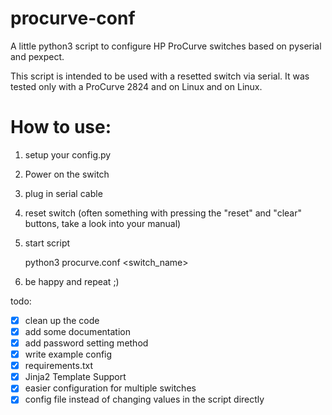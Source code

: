 # procurve-conf
A little python3 script to configure HP ProCurve switches based on pyserial and pexpect.

This script is intended to be used with a resetted switch via serial.
It was tested only with a ProCurve 2824 and on Linux and on Linux.

# How to use:
1. setup your config.py
2. Power on the switch
3. plug in serial cable
4. reset switch (often something with pressing the "reset" and "clear" buttons,
take a look into your manual)
5. start script

    python3 procurve.conf <switch_name>

6. be happy and repeat ;)

todo:
- [x] clean up the code 
- [x] add some documentation
- [x] add password setting method
- [x] write example config
- [x] requirements.txt
- [x] Jinja2 Template Support
- [x] easier configuration for multiple switches
- [x] config file instead of changing values in the script directly
